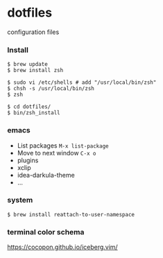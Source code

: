 # dotfiles
configuration files

### Install

```
$ brew update
$ brew install zsh

$ sudo vi /etc/shells # add "/usr/local/bin/zsh"
$ chsh -s /usr/local/bin/zsh
$ zsh

$ cd dotfiles/
$ bin/zsh_install
```

### emacs
- List packages `M-x list-package`
- Move to next window `C-x o`
- plugins
 - xclip 
 - idea-darkula-theme
 - ...

### system
`$ brew install reattach-to-user-namespace`

### terminal color schema
https://cocopon.github.io/iceberg.vim/

